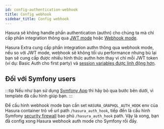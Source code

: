 ```yaml
---
id: config-authentication-webhook
title: Config webhook
sidebar_title: Config webhook
---
```


Hasura sẽ không handle phần authentication (authn) cho chúng ta mà chỉ cấp phần integration thông qua [JWT mode](https://hasura.io/docs/latest/graphql/core/auth/authentication/jwt.html) 
hoặc [Webhook mode](https://hasura.io/docs/latest/graphql/core/auth/authentication/webhook.html).

Hasura Extra cung cấp phần integration authn thông qua webhook mode, nếu so với JWT mode, webhook sẽ không tối ưu performance nhưng bù lại bạn sẽ 
cung cấp được nhiều hình thức authn hơn thay vì chỉ mỗi JWT token (ví dụ: Basic Auth cho first party) 
và [session variables được linh động hơn](./02-session-variable-enhancer.md).

## Đối với Symfony users

:::tip
Nếu như bạn sử dụng [Symfony App](../02-installation/03-symfony-app.md) thì hãy bỏ qua bước bên dưới, vì template đã cấu hình giúp bạn.
:::

Để cấu hình webhook mode bạn cần set `HASURA_GRAPHQL_AUTH_HOOK` env của Hasura container trỏ về url path `/hasura_auth_hook`,
tiếp đến là cấu hình Symfony [security firewall](https://symfony.com/doc/current/security.html#the-firewall) bao phủ `/hasura_auth_hook` path.
Vậy là xong, bạn đã config xong Hasura webhook auth mode cho Symfony rồi đấy. 